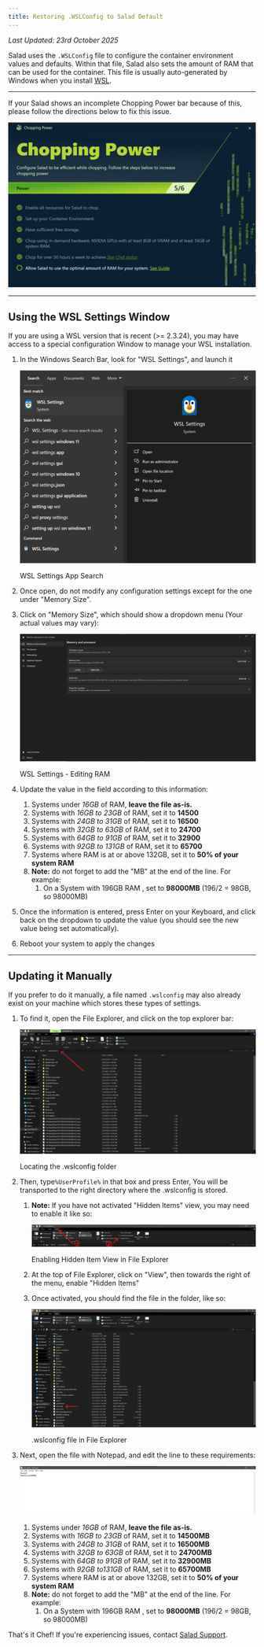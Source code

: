 ```yaml
---
title: Restoring .WSLConfig to Salad Default
---
```


_Last Updated: 23rd October 2025_

Salad uses the `.WSLConfig` file to configure the container environment values and defaults. Within that file, Salad
also sets the amount of RAM that can be used for the container. This file is usually auto-generated by Windows when you
install [WSL](/docs/faq/jobs/what-is-wsl).

---

If your Salad shows an incomplete Chopping Power bar because of this, please follow the directions below to fix this
issue.

![Screenshot of an incomplete Chopping Power bar](../../../../content/images/troubleshooting/pc-configuration/restoring-wslconfig-to-salad-default-1.png)

---

## Using the WSL Settings Window

If you are using a WSL version that is recent (&gt;= 2.3.24), you may have access to a special configuration Window to
manage your WSL installation.

1. In the Windows Search Bar, look for "WSL Settings", and launch it

   ![Screenshot of Windows Search looking for WSL Settings](../../../../content/images/troubleshooting/pc-configuration/restoring-wslconfig-to-salad-default-2.png)

   WSL Settings App Search

2. Once open, do not modify any configuration settings except for the one under "Memory Size".
3. Click on "Memory Size", which should show a dropdown menu (Your actual values may vary):

   ![Screenshot of WSL Settings app](../../../../content/images/troubleshooting/pc-configuration/restoring-wslconfig-to-salad-default-3.png)

   WSL Settings - Editing RAM

4. Update the value in the field according to this information:
   1. Systems under _16GB_ of RAM, **leave the file as-is.**
   2. Systems with _16GB to 23GB_ of RAM, set it to **14500**
   3. Systems with _24GB to 31GB_ of RAM, set it to **16500**
   4. Systems with _32GB to 63GB_ of RAM, set it to **24700**
   5. Systems with _64GB to 91GB_ of RAM, set it to **32900**
   6. Systems with _92GB to 131GB_ of RAM, set it to **65700**
   7. Systems where RAM is at or above 132GB, set it to **50% of your system RAM**
   8. **Note:** do not forget to add the "MB" at the end of the line. For example:
      1. On a System with 196GB RAM , set to **98000MB** (196/2 = 98GB, so 98000MB)

5. Once the information is entered, press Enter on your Keyboard, and click back on the dropdown to update the value
   (you should see the new value being set automatically).
6. Reboot your system to apply the changes

---

## Updating it Manually

If you prefer to do it manually, a file named `.wslconfig` may also already exist on your machine which stores these
types of settings.

1. To find it, open the File Explorer, and click on the top explorer bar:

   ![Screenshot of File Explorer pointing to the URL bar](../../../../content/images/troubleshooting/pc-configuration/restoring-wslconfig-to-salad-default-4.png)

   Locating the .wslconfig folder

2. Then, type`%UserProfile%` in that box and press Enter, You will be transported to the right directory where the
   .wslconfig is stored.
   1. **Note:** If you have not activated "Hidden Items" view, you may need to enable it like so:

      ![Screenshot of File Explorer showing how to enable Hidden Items](../../../../content/images/troubleshooting/pc-configuration/restoring-wslconfig-to-salad-default-5.png)

      Enabling Hidden Item View in File Explorer

   2. At the top of File Explorer, click on "View", then towards the right of the menu, enable "Hidden Items"
   3. Once activated, you should find the file in the folder, like so:

      ![Screenshot of File Explorer showing the .WSLConfig file](../../../../content/images/troubleshooting/pc-configuration/restoring-wslconfig-to-salad-default-6.png)

      .wslconfig file in File Explorer

3. Next, open the file with Notepad, and edit the line to these requirements:

   ![Screenshot of Notepad with example value](../../../../content/images/troubleshooting/pc-configuration/restoring-wslconfig-to-salad-default-7.png)
   1. Systems under _16GB_ of RAM, **leave the file as-is.**
   2. Systems with _16GB to 23GB_ of RAM, set it to **14500MB**
   3. Systems with _24GB to 31GB_ of RAM, set it to **16500MB**
   4. Systems with _32GB to 63GB_ of RAM, set it to **24700MB**
   5. Systems with _64GB to 91GB_ of RAM, set it to **32900MB**
   6. Systems with _92GB to131GB_ of RAM, set it to **65700MB**
   7. Systems where RAM is at or above 132GB, set it to **50% of your system RAM**
   8. **Note:** do not forget to add the "MB" at the end of the line. For example:
      1. On a System with 196GB RAM , set to **98000MB** (196/2 = 98GB, so 98000MB)

That's it Chef! If you're experiencing issues, contact [Salad Support](/contact).
